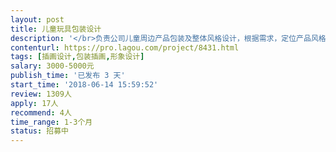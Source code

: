 ```yaml
---                
layout: post       
title: 儿童玩具包装设计           
description: '</br>负责公司儿童周边产品包装及整体风格设计，根据需求，定位产品风格，最少三种风格选择，再进行下一步的设计</br>'     
contenturl: https://pro.lagou.com/project/8431.html      
tags: [插画设计,包装插画,形象设计]            
salary: 3000-5000元          
publish_time: '已发布 3 天'         
start_time: '2018-06-14 15:59:52'           
review: 1309人                   
apply: 17人                   
recommend: 4人                   
time_range: 1-3个月              
status: 招募中                  
---                 
```

